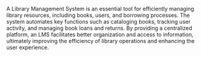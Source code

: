 A Library Management System is an essential tool for efficiently managing library resources, including books, users, and borrowing processes. The system automates key functions such as cataloging books, tracking user activity, and managing book loans and returns. By providing a centralized platform, an LMS facilitates better organization and access to information, ultimately improving the efficiency of library operations and enhancing the user experience.
